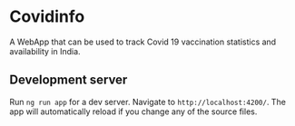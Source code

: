 # Covidinfo

A WebApp that can be used to track Covid 19 vaccination statistics and availability in India.

## Development server

Run `ng run app` for a dev server. Navigate to `http://localhost:4200/`. The app will automatically reload if you change any of the source files.
